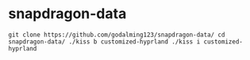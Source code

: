 # snapdragon-data
`
git clone https://github.com/godalming123/snapdragon-data/
cd snapdragon-data/
./kiss b customized-hyprland
./kiss i customized-hyprland
`
